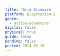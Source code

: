 ```yaml
---
title: 'Grim Grimoire'
platform: playstation-2
genre:
  - action-adventure
digital: false
physical: true
guide: false
pending: false
posted: 2014-02-10
---
```

